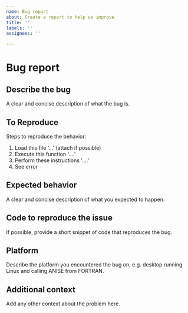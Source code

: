 ```yaml
---
name: Bug report
about: Create a report to help us improve
title: ''
labels: ''
assignees: ''

---
```


# Bug report

## Describe the bug
A clear and concise description of what the bug is.

## To Reproduce
Steps to reproduce the behavior:
1. Load this file '...' (attach if possible)
2. Execute this function '....'
3. Perform these instructions '....'
4. See error

## Expected behavior
A clear and concise description of what you expected to happen.

## Code to reproduce the issue
If possible, provide a short snippet of code that reproduces the bug.

## Platform
Describe the platform you encountered the bug on, e.g. desktop running Linux and calling ANISE from FORTRAN.

## Additional context
Add any other context about the problem here.
